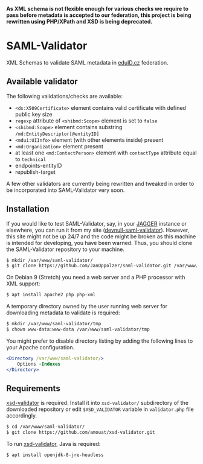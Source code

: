 **As XML schema is not flexible enough for various checks we require to pass before metadata is accepted to our federation, this project is being rewritten using PHP/XPath and XSD is being deprecated.**

# SAML-Validator
XML Schemas to validate SAML metadata in [eduID.cz][] federation.

## Available validator
The following validations/checks are available:

  * `<ds:X509Certificate>` element contains valid certificate with defined public key size
  * `regexp` attribute of `<shibmd:Scope>` element is set to `false`
  * `<shibmd:Scope>` element contains substring `/md:EntityDescriptor[@entityID]`
  * `<mdui:UIInfo>` element (with other elements inside) present
  * `<md:Organization>` element present
  * at least one `<md:ContactPerson>` element with `contactType` attribute equal to `technical`
  * endpoints-entityID
  * republish-target

A few other validators are currently being rewritten and tweaked in order to be incorporated into SAML-Validator very soon.

## Installation
If you would like to test SAML-Validator, say, in your [JAGGER][] instance or elsewhere, you can run it from my site ([devnull-saml-validator][]). However, this site might not be up 24/7 and the code might be broken as this machine is intended for developing, you have been warned. Thus, you should clone the SAML-Validator repository to your machine.

```bash
$ mkdir /var/www/saml-validator/
$ git clone https://github.com/JanOppolzer/saml-validator.git /var/www/saml-validator/
```

On Debian 9 (Stretch) you need a web server and a PHP processor with XML support:

```bash
$ apt install apache2 php php-xml
```

A temporary directory owned by the user running web server for downloading metadata to validate is required:

```bash
$ mkdir /var/www/saml-validator/tmp
$ chown www-data:www-data /var/www/saml-validator/tmp
```

You might prefer to disable directory listing by adding the following lines to your Apache configuration.

```apache
<Directory /var/www/saml-validator/>
    Options -Indexes
</Directory>
```

## Requirements
[xsd-validator][] is required. Install it into `xsd-validator/` subdirectory of the downloaded repository or edit `$XSD_VALIDATOR` variable in `validator.php` file accordingly.

```bash
$ cd /var/www/saml-validator/
$ git clone https://github.com/amouat/xsd-validator.git
```

To run [xsd-validator][], Java is required:

```bash
$ apt install openjdk-8-jre-headless
```


[eduID.cz]: http://www.eduid.cz/
[JAGGER]: http://jagger.heanet.ie/
[devnull-saml-validator]: https://devnull.cesnet.cz/saml-validator/
[xsd-validator]: https://github.com/amouat/xsd-validator/

